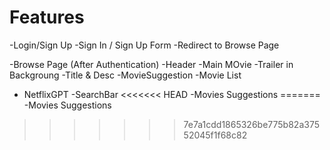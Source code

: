 # Features
  -Login/Sign Up
     -Sign In / Sign Up Form 
     -Redirect to Browse Page
  
  -Browse Page (After Authentication)
     -Header
     -Main MOvie
        -Trailer in Backgroung
        -Title & Desc
        -MovieSuggestion
           -Movie List

   - NetflixGPT
       -SearchBar
<<<<<<< HEAD
       -Movies Suggestions
=======
       -Movies Suggestions
>>>>>>> 7e7a1cdd1865326be775b82a37552045f1f68c82

